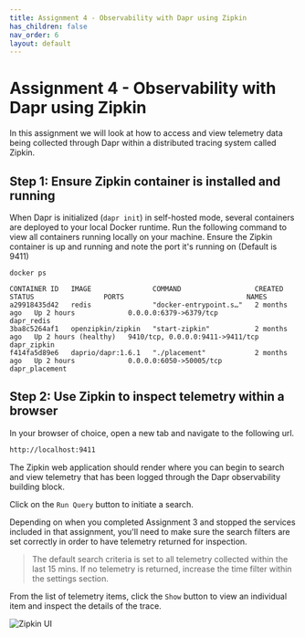```yaml
---
title: Assignment 4 - Observability with Dapr using Zipkin
has_children: false
nav_order: 6
layout: default
---
```


# Assignment 4 - Observability with Dapr using Zipkin

In this assignment we will look at how to access and view telemetry data being collected through Dapr within a distributed tracing system called Zipkin.

## Step 1: Ensure Zipkin container is installed and running

When Dapr is initialized (`dapr init`) in self-hosted mode, several containers are deployed to your local Docker runtime.  Run the following command to view all containers running locally on your machine.  Ensure the Zipkin container is up and running and note the port it's running on (Default is 9411)

```console
docker ps
```

```console
CONTAINER ID   IMAGE               COMMAND                  CREATED        STATUS                 PORTS                              NAMES
a29918435d42   redis               "docker-entrypoint.s…"   2 months ago   Up 2 hours             0.0.0.0:6379->6379/tcp             dapr_redis
3ba8c5264af1   openzipkin/zipkin   "start-zipkin"           2 months ago   Up 2 hours (healthy)   9410/tcp, 0.0.0.0:9411->9411/tcp   dapr_zipkin
f414fa5d89e6   daprio/dapr:1.6.1   "./placement"            2 months ago   Up 2 hours             0.0.0.0:6050->50005/tcp            dapr_placement
```

## Step 2: Use Zipkin to inspect telemetry within a browser

In your browser of choice, open a new tab and navigate to the following url.

```html
http://localhost:9411
```

The Zipkin web application should render where you can begin to search and view telemetry that has been logged through the Dapr observability building block.

Click on the `Run Query` button to initiate a search.

Depending on when you completed Assignment 3 and stopped the services included in that assignment, you'll need to make sure the search filters are set correctly in order to have telemetry returned for inspection.

> The default search criteria is set to all telemetry collected within the last 15 mins.  If no telemetry is returned, increase the time filter within the settings section.

From the list of telemetry items, click the `Show` button to view an individual item and inspect the details of the trace.

![Zipkin UI](../../assets/images/zipkin-screenshot.png)
